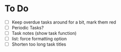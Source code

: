 # To Do

- [ ] Keep overdue tasks around for a bit, mark them red
- [ ] Periodic Tasks?
- [ ] Task notes (show task function) 
- [ ] list: force formatting option
- [ ] Shorten too long task titles
